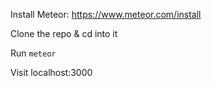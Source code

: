 Install Meteor: https://www.meteor.com/install

Clone the repo & cd into it

Run `meteor`

Visit localhost:3000